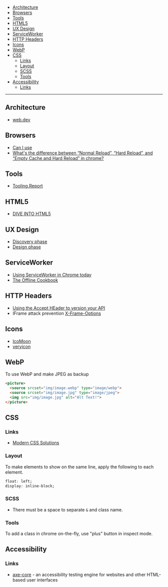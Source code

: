 - [Architecture](#architecture)
- [Browsers](#browsers)
- [Tools](#tools)
- [HTML5](#html5)
- [UX Design](#ux-design)
- [ServiceWorker](#serviceworker)
- [HTTP Headers](#http-headers)
- [Icons](#icons)
- [WebP](#webp)
- [CSS](#css)
  * [Links](#links)
  * [Layout](#layout)
  * [SCSS](#scss)
  * [Tools](#tools-1)
- [Accessibility](#accessibility)
  * [Links](#links-1)
____

## Architecture

- [web.dev](https://web.dev/)

## Browsers

- [Can I use](http://caniuse.com/)
- [What's the difference between “Normal Reload”, “Hard Reload”, and “Empty Cache and Hard Reload” in chrome?](http://stackoverflow.com/questions/14969315/whats-the-difference-between-normal-reload-hard-reload-and-empty-cache-a)

## Tools

- [Tooling.Report](https://bundlers.tooling.report/)

## HTML5

- [DIVE INTO HTML5](http://diveintohtml5.info/)

## UX Design

- [Discovery phase](https://www.uxapprentice.com/discovery/)
- [Design phase](https://www.uxapprentice.com/design/)

## ServiceWorker

- [Using ServiceWorker in Chrome today](https://jakearchibald.com/2014/using-serviceworker-today/)
- [The Offline Cookbook](https://jakearchibald.com/2014/offline-cookbook/)

## HTTP Headers

- [Using the Accept HEader to version your API](http://labs.qandidate.com/blog/2014/10/16/using-the-accept-header-to-version-your-api/)
- IFrame attack prevention [X-Frame-Options](https://developer.mozilla.org/en-US/docs/Web/HTTP/Headers/X-Frame-Options)

## Icons

- [IcoMoon](https://icomoon.io://icomoon.io/)
- [veryicon](http://www.veryicon.com/)

## WebP

To use WebP and make JPEG as backup

```html
<picture>
  <source srcset="img/image.webp" type="image/webp">
  <source srcset="img/image.jpg" type="image/jpeg">
  <img src="img/image.jpg" alt="Alt Text!">
</picture>
```

## CSS

### Links

- [Modern CSS Solutions](https://moderncss.dev/)

### Layout

To make elements to show on the same line, apply the following to each element.

```css
float: left;
display: inline-block;
```

### SCSS

- There must be a space to separate `&` and class name.

### Tools

To add a class in chrome on-the-fly, use "plus" button in inspect mode.

## Accessibility

### Links

- [axe-core](https://www.npmjs.com/package/axe-core) - an accessibility testing
  engine for websites and other HTML-based user interfaces
